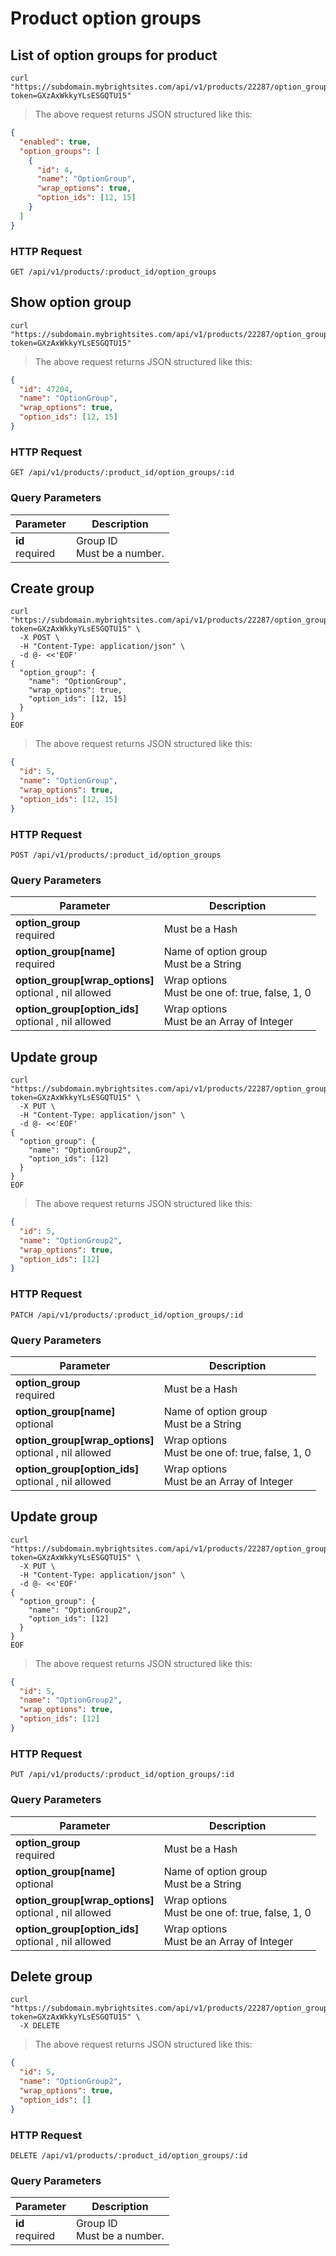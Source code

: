 #  Product option groups 

## List of option groups for product

```shell
curl "https://subdomain.mybrightsites.com/api/v1/products/22287/option_groups?token=GXzAxWkkyYLsESGQTU15"
```

> The above request returns JSON structured like this:

```json
{
  "enabled": true,
  "option_groups": [
    {
      "id": 4,
      "name": "OptionGroup",
      "wrap_options": true,
      "option_ids": [12, 15]
    }
  ]
}
```

### HTTP Request

`GET /api/v1/products/:product_id/option_groups`



## Show option group

```shell
curl "https://subdomain.mybrightsites.com/api/v1/products/22287/option_groups/4?token=GXzAxWkkyYLsESGQTU15"
```

> The above request returns JSON structured like this:

```json
{
  "id": 47204,
  "name": "OptionGroup",
  "wrap_options": true,
  "option_ids": [12, 15]
}
```

### HTTP Request

`GET /api/v1/products/:product_id/option_groups/:id`

### Query Parameters

Parameter | Description
--------- | -----------
<div><strong>id </strong></div><div> required </div> | <div>Group ID</div><div> Must be a number. </div>


## Create group

```shell
curl "https://subdomain.mybrightsites.com/api/v1/products/22287/option_groups?token=GXzAxWkkyYLsESGQTU15" \
  -X POST \
  -H "Content-Type: application/json" \
  -d @- <<'EOF'
{
  "option_group": {
    "name": "OptionGroup",
    "wrap_options": true,
    "option_ids": [12, 15]
  }
}
EOF
```

> The above request returns JSON structured like this:

```json
{
  "id": 5,
  "name": "OptionGroup",
  "wrap_options": true,
  "option_ids": [12, 15]
}
```

### HTTP Request

`POST /api/v1/products/:product_id/option_groups`

### Query Parameters

Parameter | Description
--------- | -----------
<div><strong>option_group </strong></div><div> required </div> | <div> Must be a Hash </div>
<div><strong>option_group[name] </strong></div><div> required </div> | <div>Name of option group</div><div> Must be a String </div>
<div><strong>option_group[wrap_options] </strong></div><div> optional , nil allowed </div> | <div>Wrap options</div><div> Must be one of: true, false, 1, 0 </div>
<div><strong>option_group[option_ids] </strong></div><div> optional , nil allowed </div> | <div>Wrap options</div><div> Must be an Array of Integer </div>


## Update group

```shell
curl "https://subdomain.mybrightsites.com/api/v1/products/22287/option_groups/5?token=GXzAxWkkyYLsESGQTU15" \
  -X PUT \
  -H "Content-Type: application/json" \
  -d @- <<'EOF'
{
  "option_group": {
    "name": "OptionGroup2",
    "option_ids": [12]
  }
}
EOF
```

> The above request returns JSON structured like this:

```json
{
  "id": 5,
  "name": "OptionGroup2",
  "wrap_options": true,
  "option_ids": [12]
}
```

### HTTP Request

`PATCH /api/v1/products/:product_id/option_groups/:id`

### Query Parameters

Parameter | Description
--------- | -----------
<div><strong>option_group </strong></div><div> required </div> | <div> Must be a Hash </div>
<div><strong>option_group[name] </strong></div><div> optional </div> | <div>Name of option group</div><div> Must be a String </div>
<div><strong>option_group[wrap_options] </strong></div><div> optional , nil allowed </div> | <div>Wrap options</div><div> Must be one of: true, false, 1, 0 </div>
<div><strong>option_group[option_ids] </strong></div><div> optional , nil allowed </div> | <div>Wrap options</div><div> Must be an Array of Integer </div>


## Update group

```shell
curl "https://subdomain.mybrightsites.com/api/v1/products/22287/option_groups/5?token=GXzAxWkkyYLsESGQTU15" \
  -X PUT \
  -H "Content-Type: application/json" \
  -d @- <<'EOF'
{
  "option_group": {
    "name": "OptionGroup2",
    "option_ids": [12]
  }
}
EOF
```

> The above request returns JSON structured like this:

```json
{
  "id": 5,
  "name": "OptionGroup2",
  "wrap_options": true,
  "option_ids": [12]
}
```

### HTTP Request

`PUT /api/v1/products/:product_id/option_groups/:id`

### Query Parameters

Parameter | Description
--------- | -----------
<div><strong>option_group </strong></div><div> required </div> | <div> Must be a Hash </div>
<div><strong>option_group[name] </strong></div><div> optional </div> | <div>Name of option group</div><div> Must be a String </div>
<div><strong>option_group[wrap_options] </strong></div><div> optional , nil allowed </div> | <div>Wrap options</div><div> Must be one of: true, false, 1, 0 </div>
<div><strong>option_group[option_ids] </strong></div><div> optional , nil allowed </div> | <div>Wrap options</div><div> Must be an Array of Integer </div>


## Delete group

```shell
curl "https://subdomain.mybrightsites.com/api/v1/products/22287/option_groups/5?token=GXzAxWkkyYLsESGQTU15" \
  -X DELETE
```

> The above request returns JSON structured like this:

```json
{
  "id": 5,
  "name": "OptionGroup2",
  "wrap_options": true,
  "option_ids": []
}
```

### HTTP Request

`DELETE /api/v1/products/:product_id/option_groups/:id`

### Query Parameters

Parameter | Description
--------- | -----------
<div><strong>id </strong></div><div> required </div> | <div>Group ID</div><div> Must be a number. </div>


